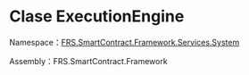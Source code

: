 # Clase ExecutionEngine

Namespace：[FRS.SmartContract.Framework.Services.System](../System.md)

Assembly：FRS.SmartContract.Framework

